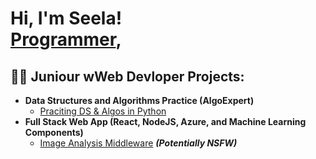 <h1>Hi, I'm Seela! <br/><a href="https://github.com/seelasharon">Programmer</a>, 

<h2>👨‍💻 Juniour wWeb Devloper Projects:</h2>

- <b>Data Structures and Algorithms Practice (AlgoExpert)</b>
  - [Praciting DS & Algos in Python](https://github.com/seelasharon/Algorithms-Practice)
- <b>Full Stack Web App (React, NodeJS, Azure, and Machine Learning Components)</b>
  - [Image Analysis Middleware](https://github.com/seelasharon/4chan-Image-Analysis-Middleware-C964) <b><i>(Potentially NSFW)</b></i>


[X]: https://x.com/sharonshukuru58?t=3SxwHfDglsWYt9UDp34hLA&s=09
[youtube]: https://www.youtube.com/@seelashukurus1838
[instagram]: https://x.com/sharonshukuru58?t=3SxwHfDglsWYt9UDp34hLA&s=09

<!--
**seelasharon/seelasharon** is a ✨ _special_ ✨ repository because its `README.md` (this file) appears on your GitHub profile.

Here are some ideas to get you started:

- 🔭 I’m currently working on ...
- 🌱 I’m currently learning ...
- 👯 I’m looking to collaborate on ...
- 🤔 I’m looking for help with ...
- 💬 Ask me about ...
- 📫 How to reach me: ...
- 😄 Pronouns: ...
- ⚡ Fun fact: ...
-->
